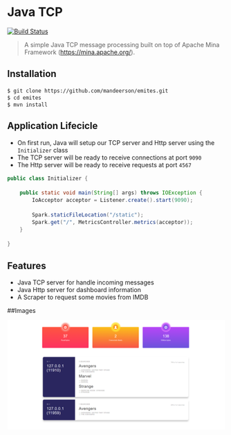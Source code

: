 # Java TCP 
[![Build Status](https://travis-ci.com/mandeerson/emites.svg?branch=master)](https://travis-ci.com/mandeerson/emites)

> A simple Java TCP message processing built on top of Apache Mina Framework (https://mina.apache.org/).

## Installation

```shell
$ git clone https://github.com/mandeerson/emites.git
$ cd emites
$ mvn install
```

## Application Lifecicle

- On first run, Java will setup our TCP server and Http server using the `Initializer` class
- The TCP server will be ready to receive connections at port `9090`
- The Http server will be ready to receive requests at port `4567`

```java
public class Initializer {

    public static void main(String[] args) throws IOException {
        IoAcceptor acceptor = Listener.create().start(9090);

        Spark.staticFileLocation("/static");
        Spark.get("/", MetricsController.metrics(acceptor));
    }

}

```


## Features
- Java TCP server for handle incoming messages
- Java Http server for dashboard information
- A Scraper to request some movies from IMDB

##Images

![Dashboard](/dashboard.png?raw=true "Dashboard")